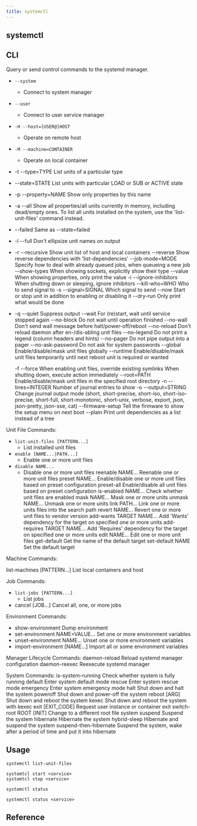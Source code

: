 ```yaml
---
title: systemctl
---
```


## systemctl


## CLI

Query or send control commands to the systemd manager.

* `--system`
    * Connect to system manager
* `--user`
    * Connect to user service manager
* `-H --host=[USER@]HOST`
    * Operate on remote host
* `-M --machine=CONTAINER`
    * Operate on local container
* -t --type=TYPE      List units of a particular type
* --state=STATE    List units with particular LOAD or SUB or ACTIVE state
* -p --property=NAME  Show only properties by this name
* -a --all            Show all properties/all units currently in memory,
                      including dead/empty ones. To list all units installed on
                      the system, use the 'list-unit-files' command instead.
* --failed         Same as --state=failed
* -l --full           Don't ellipsize unit names on output
* -r --recursive      Show unit list of host and local containers
     --reverse        Show reverse dependencies with 'list-dependencies'
     --job-mode=MODE  Specify how to deal with already queued jobs, when
                      queueing a new job
     --show-types     When showing sockets, explicitly show their type
     --value          When showing properties, only print the value
  -i --ignore-inhibitors
                      When shutting down or sleeping, ignore inhibitors
     --kill-who=WHO   Who to send signal to
  -s --signal=SIGNAL  Which signal to send
     --now            Start or stop unit in addition to enabling or disabling it
     --dry-run        Only print what would be done
* -q --quiet          Suppress output
     --wait           For (re)start, wait until service stopped again
     --no-block       Do not wait until operation finished
     --no-wall        Don't send wall message before halt/power-off/reboot
     --no-reload      Don't reload daemon after en-/dis-abling unit files
     --no-legend      Do not print a legend (column headers and hints)
     --no-pager       Do not pipe output into a pager
     --no-ask-password
                      Do not ask for system passwords
     --global         Enable/disable/mask unit files globally
     --runtime        Enable/disable/mask unit files temporarily until next
                      reboot
                unit is required or wanted

  -f --force          When enabling unit files, override existing symlinks
                      When shutting down, execute action immediately
     --root=PATH      Enable/disable/mask unit files in the specified root
                      directory
  -n --lines=INTEGER  Number of journal entries to show
  -o --output=STRING  Change journal output mode (short, short-precise,
                             short-iso, short-iso-precise, short-full,
                             short-monotonic, short-unix,
                             verbose, export, json, json-pretty, json-sse, cat)
--firmware-setup Tell the firmware to show the setup menu on next boot
--plain          Print unit dependencies as a list instead of a tree


Unit File Commands:

* `list-unit-files [PATTERN...]`
    * List installed unit files
* `enable [NAME...|PATH...]`
    * Enable one or more unit files
* `disable NAME...`
    * Disable one or more unit files
  reenable NAME...                Reenable one or more unit files
  preset NAME...                  Enable/disable one or more unit files
                                  based on preset configuration
  preset-all                      Enable/disable all unit files based on
                                  preset configuration
  is-enabled NAME...              Check whether unit files are enabled
  mask NAME...                    Mask one or more units
  unmask NAME...                  Unmask one or more units
  link PATH...                    Link one or more units files into
                                  the search path
  revert NAME...                  Revert one or more unit files to vendor
                                  version
  add-wants TARGET NAME...        Add 'Wants' dependency for the target
                                  on specified one or more units
  add-requires TARGET NAME...     Add 'Requires' dependency for the target
                                  on specified one or more units
  edit NAME...                    Edit one or more unit files
  get-default                     Get the name of the default target
  set-default NAME                Set the default target

Machine Commands:

  list-machines [PATTERN...]      List local containers and host

Job Commands:

* `list-jobs [PATTERN...]`
    * List jobs
* cancel [JOB...]                 Cancel all, one, or more jobs


Environment Commands:

* show-environment                Dump environment
* set-environment NAME=VALUE...   Set one or more environment variables
* unset-environment NAME...       Unset one or more environment variables
* import-environment [NAME...]    Import all or some environment variables

Manager Lifecycle Commands:
  daemon-reload                   Reload systemd manager configuration
  daemon-reexec                   Reexecute systemd manager

System Commands:
  is-system-running               Check whether system is fully running
  default                         Enter system default mode
  rescue                          Enter system rescue mode
  emergency                       Enter system emergency mode
  halt                            Shut down and halt the system
  poweroff                        Shut down and power-off the system
  reboot [ARG]                    Shut down and reboot the system
  kexec                           Shut down and reboot the system with kexec
  exit [EXIT_CODE]                Request user instance or container exit
  switch-root ROOT [INIT]         Change to a different root file system
  suspend                         Suspend the system
  hibernate                       Hibernate the system
  hybrid-sleep                    Hibernate and suspend the system
  suspend-then-hibernate          Suspend the system, wake after a period of
                                  time and put it into hibernate

## Usage


```
systemctl list-unit-files
```

```
systemtcl start <service>
systemtcl stop <service>
```

```
systemctl status

systemctl status <service>
```

## Reference
